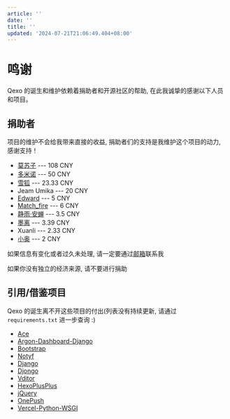 ```yaml
---
article: ''
date: ''
title: ''
updated: '2024-07-21T21:06:49.404+08:00'
---
```

# 鸣谢

Qexo 的诞生和维护依赖着捐助者和开源社区的帮助, 在此我诚挚的感谢以下人员和项目。

## 捐助者

项目的维护不会给我带来直接的收益, 捐助者们的支持是我维护这个项目的动力, 感谢支持！

- [莫苏子](https://www.mosuzi.com) --- 108 CNY
- [多米诺](https://www.dominoh.com/) --- 50 CNY
- [雪狐](https://blog.snowfox.top) --- 23.33 CNY
- Jeam Umika --- 20 CNY
- [Edward](https://edwardshh.cn) --- 5 CNY
- [Match_fire](https://match-fire.github.io) --- 6 CNY
- [静雨·安蝉](https://blog.kwxos.top) --- 3.5 CNY
- [墨离](https://molikaihe.pages.dev/) --- 3.39 CNY
- Xuanli --- 2.33 CNY
- [小奥](https://aokaoka.top) --- 2 CNY

如果信息有变化或者过久未处理, 请一定要通过[邮箱](mailto:abudulin@foxmail.com)联系我

如果你没有独立的经济来源, 请不要进行捐助

## 引用/借鉴项目

Qexo 的诞生离不开这些项目的付出(列表没有持续更新, 请通过 `requirements.txt` 进一步查询 :)

- [Ace](https://ace.c9.io/)
- [Argon-Dashboard-Django](https://github.com/creativetimofficial/argon-dashboard-django)
- [Bootstrap](https://getbootstrap.com/)
- [Notyf](https://github.com/caroso1222/notyf)
- [Django](https://github.com/django/django)
- [Djongo](https://github.com/nesdis/djongo)
- [Vditor](https://github.com/Vanessa219/vditor)
- [HexoPlusPlus](https://github.com/HexoPlusPlus/HexoPlusPlus)
- [jQuery](https://jquery.com/)
- [OnePush](https://github.com/y1ndan/onepush)
- [Vercel-Python-WSGI](https://github.com/ardnt/vercel-python-wsgi)
